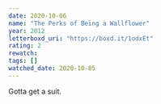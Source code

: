 ```yaml
---
date: 2020-10-06
name: "The Perks of Being a Wallflower"
year: 2012
letterboxd_uri: "https://boxd.it/1odxEt"
rating: 2
rewatch: 
tags: []
watched_date: 2020-10-05
---
```


Gotta get a suit.
